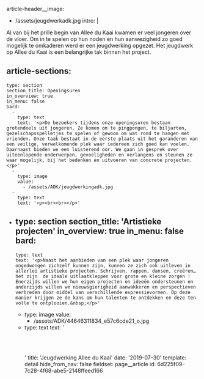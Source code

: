 article-header__image:
  - /assets/jeugdwerkadk.jpg
intro: |
  <p>Al van bij het prille begin van Allee du Kaai kwamen er veel jongeren over de vloer. Om in te spelen op hun noden en hun aanwezigheid zo goed mogelijk te omkaderen werd er een jeugdwerking opgezet. Het jeugdwerk op Allee du Kaai is een belangrijke tak binnen het project.
  </p>
  
article-sections:
  -
    type: section
    section_title: Openingsuren
    in_overview: true
    in_menu: false
    bard:
      -
        type: text
        text: '<p>De bezoekers tijdens onze openingsuren bestaan grotendeels uit jongeren. Ze komen om te pingpongen, te biljarten, gezelschapsspelletjes te spelen of gewoon om wat rond te hangen met vrienden. Onze taak bestaat in de eerste plaats uit het garanderen van een veilige, verwelkomende plek waar iedereen zich goed kan voelen. Daarnaast bieden we een luisterend oor. We gaan in gesprek over uiteenlopende onderwerpen, gevoeligheden en verlangens en steunen ze waar mogelijk, bij het bedenken en uitvoeren van concrete projecten.</p>'
      -
        type: image
        value:
          - /assets/ADK/jeugdwerkingadk.jpg
      -
        type: text
        text: '<p><br><br></p>'
  -
    type: section
    section_title: 'Artistieke projecten'
    in_overview: true
    in_menu: false
    bard:
      -
        type: text
        text: '<p>Naast het aanbieden van een plek waar jongeren ongedwongen zichzelf kunnen zijn, kunnen ze zich ook uitleven in allerlei artistieke projecten. Schrijven, rappen, dansen, creëren… het zijn  de ideale uitlaatkleppen voor grote en kleine zorgen ! Enerzijds willen we hun eigen projecten en ideeën ondersteunen en anderzijds willen we nieuwsgierigheid aanwakkeren en perspectieven verbreden door middel van verschillende expressievormen. Op deze manier krijgen ze de kans om hun talenten te ontdekken en deze ten volle te ontplooien.&nbsp;</p>'
      -
        type: image
        value:
          - /assets/ADK/44646311834_e57c6cde21_o.jpg
      -
        type: text
        text: '<p><br><br></p>'
title: 'Jeugdwerking Allee du Kaai'
date: '2019-07-30'
template: detail
hide_from_nav: false
fieldset: page__article
id: 6d225f09-7c28-4f68-abe5-2148ffeed166
